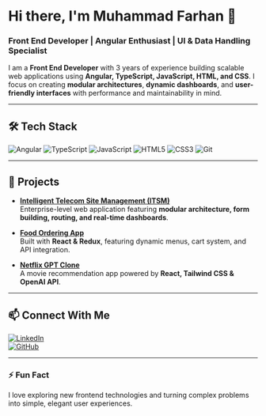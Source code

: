 # Hi there, I'm Muhammad Farhan 👋

### Front End Developer | Angular Enthusiast | UI & Data Handling Specialist

I am a **Front End Developer** with 3 years of experience building scalable web applications using **Angular, TypeScript, JavaScript, HTML, and CSS**. I focus on creating **modular architectures**, **dynamic dashboards**, and **user-friendly interfaces** with performance and maintainability in mind.

---

## 🛠 Tech Stack
![Angular](https://img.shields.io/badge/Angular-DD0031?style=for-the-badge&logo=angular&logoColor=white)
![TypeScript](https://img.shields.io/badge/TypeScript-007ACC?style=for-the-badge&logo=typescript&logoColor=white)
![JavaScript](https://img.shields.io/badge/JavaScript-F7DF1E?style=for-the-badge&logo=javascript&logoColor=black)
![HTML5](https://img.shields.io/badge/HTML5-E34F26?style=for-the-badge&logo=html5&logoColor=white)
![CSS3](https://img.shields.io/badge/CSS3-1572B6?style=for-the-badge&logo=css3&logoColor=white)
![Git](https://img.shields.io/badge/Git-F05032?style=for-the-badge&logo=git&logoColor=white)

---

## 🚀 Projects

- **[Intelligent Telecom Site Management (ITSM)](https://github.com/Farhan3660)**  
  Enterprise-level web application featuring **modular architecture, form building, routing, and real-time dashboards**.

- **[Food Ordering App](https://github.com/Farhan3660)**  
  Built with **React & Redux**, featuring dynamic menus, cart system, and API integration.

- **[Netflix GPT Clone](https://github.com/Farhan3660)**  
  A movie recommendation app powered by **React, Tailwind CSS & OpenAI API**.

---

## 📫 Connect With Me
[![LinkedIn](https://img.shields.io/badge/LinkedIn-0077B5?style=for-the-badge&logo=linkedin&logoColor=white)](https://linkedin.com/in/mfarhan3660)  
[![GitHub](https://img.shields.io/badge/GitHub-100000?style=for-the-badge&logo=github&logoColor=white)](https://github.com/Farhan3660)

---

### ⚡ Fun Fact
I love exploring new frontend technologies and turning complex problems into simple, elegant user experiences.
